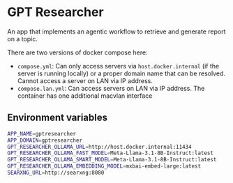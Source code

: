 # GPT Researcher

An app that implements an agentic workflow to retrieve and generate report on a topic.

There are two versions of docker compose here:

- `compose.yml`: Can only access servers via `host.docker.internal` (if the server is running locally) or a proper domain name that can be resolved. Cannot access a server on LAN via IP address.
- `compose.lan.yml`: Can access servers on LAN via IP address. The container has one additional macvlan interface

## Environment variables

``` bash
APP_NAME=gptresearcher
APP_DOMAIN=gptresearcher
GPT_RESEARCHER_OLLAMA_URL=http://host.docker.internal:11434
GPT_RESEARCHER_OLLAMA_FAST_MODEL=Meta-Llama-3.1-8B-Instruct:latest
GPT_RESEARCHER_OLLAMA_SMART_MODEL=Meta-Llama-3.1-8B-Instruct:latest
GPT_RESEARCHER_OLLAMA_EMBEDDING_MODEL=mxbai-embed-large:latest
SEARXNG_URL=http://searxng:8080
```